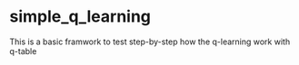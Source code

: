 # simple_q_learning
This is a basic framwork to test step-by-step how the q-learning work with q-table

